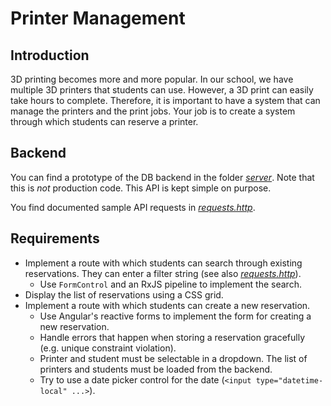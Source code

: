 # Printer Management

## Introduction

3D printing becomes more and more popular. In our school, we have multiple 3D printers that students can use. However, a 3D print can easily take hours to complete. Therefore, it is important to have a system that can manage the printers and the print jobs. Your job is to create a system through which students can reserve a printer.

## Backend

You can find a prototype of the DB backend in the folder [_server_](./server). Note that this is _not_ production code. This API is kept simple on purpose.

You find documented sample API requests in [_requests.http_](./server/requests.http).

## Requirements

* Implement a route with which students can search through existing reservations. They can enter a filter string (see also [_requests.http_](./server/requests.http)).
  * Use `FormControl` and an RxJS pipeline to implement the search.
* Display the list of reservations using a CSS grid.
* Implement a route with which students can create a new reservation.
  * Use Angular's reactive forms to implement the form for creating a new reservation.
  * Handle errors that happen when storing a reservation gracefully (e.g. unique constraint violation).
  * Printer and student must be selectable in a dropdown. The list of printers and students must be loaded from the backend.
  * Try to use a date picker control for the date (`<input type="datetime-local" ...>`).
